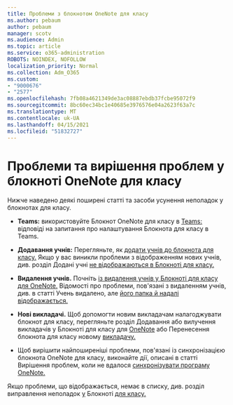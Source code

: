 ```yaml
---
title: Проблеми з блокнотом OneNote для класу
ms.author: pebaum
author: pebaum
manager: scotv
ms.audience: Admin
ms.topic: article
ms.service: o365-administration
ROBOTS: NOINDEX, NOFOLLOW
localization_priority: Normal
ms.collection: Adm_O365
ms.custom:
- "9000676"
- "2577"
ms.openlocfilehash: 7fb08a4621349de3ac08887ebdb37fcbe95072f9
ms.sourcegitcommit: 8bc60ec34bc1e40685e3976576e04a2623f63a7c
ms.translationtype: MT
ms.contentlocale: uk-UA
ms.lasthandoff: 04/15/2021
ms.locfileid: "51832727"
---
```

# <a name="onenote-class-notebook-issues-and-resolutions"></a>Проблеми та вирішення проблем у блокноті OneNote для класу

Нижче наведено деякі поширені статті та засоби усунення неполадок у блокнотах для класу.

- **Teams:** використовуйте Блокнот OneNote для класу в [Teams:](https://support.office.com/article/bd77f11f-27cd-4d41-bfbd-2b11799f1440) відповіді на запитання про налаштування Блокнота для класу в Teams.

- **Додавання учнів:** Перегляньте, як [додати учнів до блокнота для класу.](https://support.office.com/article/149882af-506a-4689-9fee-39309b97aae8) Якщо у вас виникли проблеми з відображенням нових учнів, див. розділ Додані учні [не відображаються в Блокноті для класу.](https://support.office.com/article/4da02c45-b435-4af1-921b-51b8ee40e1c9)

- **Видалення учнів.** Почніть [із видалення учнів у Блокноті для класу для OneNote.](https://support.office.com/article/86dcf019-408f-4de8-8055-eb61f1578c3c) Відомості про проблеми, пов'язані з видаленням учнів, див. в статті Учень видалено, але [його папка й надалі відображається.](https://support.office.com/article/0ed81eaa-c14a-436f-bb6f-ce95f130cc71)

- **Нові викладачі.** Щоб допомогти новим викладачам налагоджувати блокнот для класу, перегляньте розділ Додавання або вилучення викладачів у Блокноті для класу для [OneNote](https://support.office.com/article/fdcb870b-49a7-4a14-9ea6-d817f88026f8) або Перенесення блокнота для класу новому [викладачу.](https://support.office.com/article/84ef5d4a-0eec-4d5b-bc22-1317bc3b9027)

- Щоб вирішити найпоширеніші проблеми, пов'язані із синхронізацією блокнота OneNote для класу, виконайте дії, описані в статті Вирішення проблем, коли не вдалося [синхронізувати програму OneNote.](https://support.office.com/article/Fix-issues-when-you-can-t-sync-OneNote-299495ef-66d1-448f-90c1-b785a6968d45)

Якщо проблеми, що відображається, немає в списку, див. розділ виправлення неполадок [у](https://support.office.com/article/class-notebook-ee70aff9-52e8-449f-be6a-7cbc1d65eaea#ID0EAABAAA=Manage&ID0EABAAA=Troubleshoot) Блокноті [для класу.](https://support.office.com/article/class-notebook-ee70aff9-52e8-449f-be6a-7cbc1d65eaea) 


